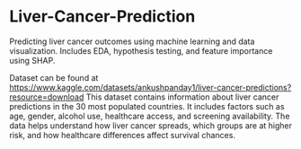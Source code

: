 # Liver-Cancer-Prediction
Predicting liver cancer outcomes using machine learning and data visualization. Includes EDA, hypothesis testing, and feature importance using SHAP.

Dataset can be found at https://www.kaggle.com/datasets/ankushpanday1/liver-cancer-predictions?resource=download
This dataset contains information about liver cancer predictions in the 30 most populated countries. 
It includes factors such as age, gender, alcohol use, healthcare access, and screening availability. 
The data helps understand how liver cancer spreads, which groups are at higher risk, and how healthcare differences affect survival chances.
